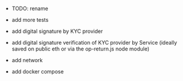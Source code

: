 -  TODO: rename

- add more tests

- add digital signature by KYC provider

- add digital signature verification of KYC provider by Service (ideally saved on public eth or via the op-return.js node module)

- add network

- add docker compose
